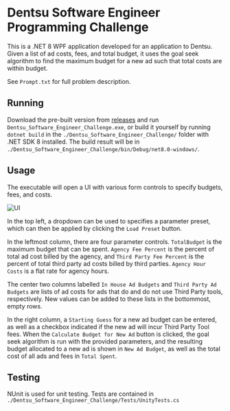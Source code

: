 # Dentsu Software Engineer Programming Challenge

This is a .NET 8 WPF application developed for an application to Dentsu.
Given a list of ad costs, fees, and total budget, it uses the goal seek
algorithm to find the maximum budget for a new ad such that total costs 
are within budget.

See `Prompt.txt` for full problem description.

## Running
Download the pre-built version from [releases](https://github.com/JerritEic/Dentsu_Software_Engineer_Challenge/releases/latest)
and run `Dentsu_Software_Engineer_Challenge.exe`, or build it yourself by running `dotnet build` in the `./Dentsu_Software_Engineer_Challenge/` folder with .NET SDK 8 installed.
The build result will be in `./Dentsu_Software_Engineer_Challenge/bin/Debug/net8.0-windows/`.

## Usage
The executable will open a UI with various form controls to specify budgets, fees, and costs.  

![UI](../Resources/1.png)

In the top left, a dropdown can be used to specifies a parameter preset, which can then
be applied by clicking the `Load Preset` button. 

In the leftmost column, there are four parameter controls. `TotalBudget` is the maximum budget that can be spent.
`Agency Fee Percent` is the percent of total ad cost billed by the agency, and `Third Party Fee Percent`
is the percent of total third party ad costs billed by third parties. `Agency Hour Costs` is a flat rate for agency hours.

The center two columns labelled `In House Ad Budgets` and `Third Party Ad Budgets` are lists of ad costs for ads that do
and do not use Third Party tools, respectively. New values can be added to these lists in the bottommost, empty rows.

In the right column, a `Starting Guess` for a new ad budget can be entered, as well as a checkbox indicated if the new ad
will incur Third Party Tool fees. When the `Calculate Budget for New Ad` button is clicked, the goal seek algorithm is run
with the provided parameters, and the resulting budget allocated to a new ad is shown in `New Ad Budget`, as well as the 
total cost of all ads and fees in `Total Spent`.

## Testing
NUnit is used for unit testing. Tests are contained in `./Dentsu_Software_Engineer_Challenge/Tests/UnityTests.cs`